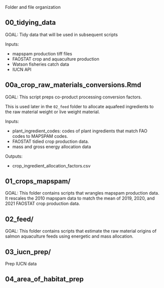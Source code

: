 Folder and file organization

## 00_tidying_data
GOAL: Tidy data that will be used in subsequent scripts

Inputs: 
* mapspam production tiff files
* FAOSTAT crop and aquaculture production
* Watson fisheries catch data
* IUCN API

## 00a_crop_raw_materials_conversions.Rmd
GOAL: This script preps co-product processing conversion factors. 

This is used later in the `02_feed` folder to allocate aquafeed ingredients to the raw material weight or live weight material.

Inputs: 
* plant_ingredient_codes: codes of plant ingredients that match FAO codes to MAPSPAM codes. 
* FAOSTAT tidied crop production data.
* mass and gross energy allocation data

Outputs: 
* crop_ingredient_allocation_factors.csv

## 01_crops_mapspam/
GOAL: This folder contains scripts that wrangles mapspam production data. It rescales the 2010 mapspam data to match the mean of 2019, 2020, and 2021 FAOSTAT crop production data. 


## 02_feed/
GOAL: This folder contains scripts that estimate the raw material origins of salmon aquaculture feeds using energetic and mass allocation. 

## 03_iucn_prep/

Prep IUCN data 

## 04_area_of_habitat_prep
